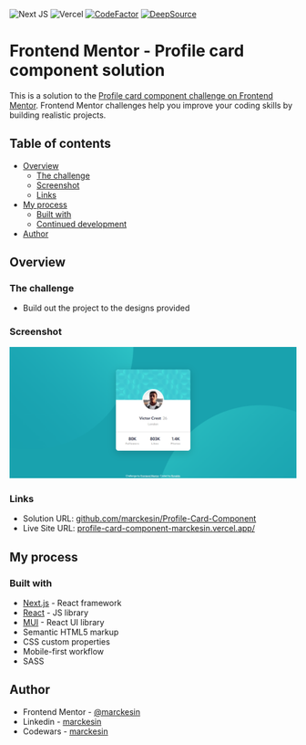 ![Next JS](https://img.shields.io/badge/Next-black?style=flat&logo=next.js&logoColor=white) ![Vercel](https://img.shields.io/badge/vercel-%23000000.svg?style=flat&logo=vercel&logoColor=white) [![CodeFactor](https://www.codefactor.io/repository/github/marckesin/profile-card-component/badge)](https://www.codefactor.io/repository/github/marckesin/profile-card-component) [![DeepSource](https://deepsource.io/gh/marckesin/Profile-Card-Component.svg/?label=active+issues&token=gZSeFoXAAIDgKjdqzMgob9Me)](https://deepsource.io/gh/marckesin/Profile-Card-Component/?ref=repository-badge)

# Frontend Mentor - Profile card component solution

This is a solution to the [Profile card component challenge on Frontend Mentor](https://www.frontendmentor.io/challenges/profile-card-component-cfArpWshJ). Frontend Mentor challenges help you improve your coding skills by building realistic projects.

## Table of contents

- [Overview](#overview)
  - [The challenge](#the-challenge)
  - [Screenshot](#screenshot)
  - [Links](#links)
- [My process](#my-process)
  - [Built with](#built-with)
  - [Continued development](#continued-development)
- [Author](#author)

## Overview

### The challenge

- Build out the project to the designs provided

### Screenshot

![](./screenshot.png)

### Links

- Solution URL: [github.com/marckesin/Profile-Card-Component](https://github.com/marckesin/Profile-Card-Component)
- Live Site URL: [profile-card-component-marckesin.vercel.app/](https://profile-card-component-marckesin.vercel.app/)

## My process

### Built with

- [Next.js](https://nextjs.org/) - React framework
- [React](https://reactjs.org/) - JS library
- [MUI](https://mui.com/pt/) - React UI library
- Semantic HTML5 markup
- CSS custom properties
- Mobile-first workflow
- SASS

## Author

- Frontend Mentor - [@marckesin](https://www.frontendmentor.io/profile/marckesin)
- Linkedin - [marckesin](https://www.linkedin.com/in/marckesin)
- Codewars - [marckesin](https://www.codewars.com/users/marckesin)
